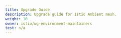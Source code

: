 ```yaml
---
title: Upgrade Guide
description: Upgrade guide for Istio Ambient mesh.
weight: 10
owner: istio/wg-environment-maintainers
test: n/a
---
```

